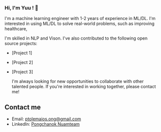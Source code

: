 ### Hi, I'm Yuu ! 👋

  I'm a machine learning engineer with 1-2 years of experience in ML/DL. I'm interested in using ML/DL to solve real-world problems, such as improving healthcare,

I'm skilled in NLP and Vison. I've also contributed to the following open source projects:

* [Project 1]
* [Project 2]
* [Project 3]

  I'm always looking for new opportunities to collaborate with other talented people. If you're interested in working together, please contact me!

## Contact me

* Email: ptolemaios.ong@gmail.com
* LinkedIn: [Pongchanok Nuamteam](https://www.linkedin.com/in/pongchnok-nuamteam-263672252/)
<!--
**IZZARA-URA/IZZARA-URA** is a ✨ _special_ ✨ repository because its `README.md` (this file) appears on your GitHub profile.

Here are some ideas to get you started:

- 🔭 I’m currently working on ...
- 🌱 I’m currently learning ...
- 👯 I’m looking to collaborate on ...
- 🤔 I’m looking for help with ...
- 💬 Ask me about ...
- 📫 How to reach me: ...
- 😄 Pronouns: ...
- ⚡ Fun fact: ...
-->
